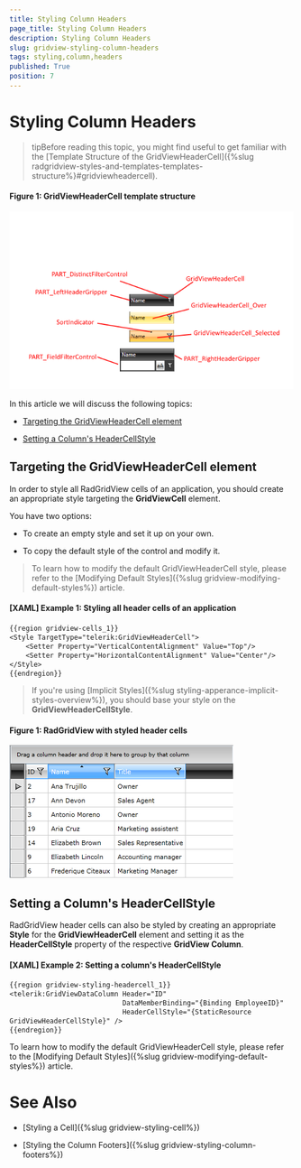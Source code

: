 ```yaml
---
title: Styling Column Headers
page_title: Styling Column Headers
description: Styling Column Headers
slug: gridview-styling-column-headers
tags: styling,column,headers
published: True
position: 7
---
```


# Styling Column Headers

>tipBefore reading this topic, you might find useful to get familiar with the [Template Structure of the GridViewHeaderCell]({%slug radgridview-styles-and-templates-templates-structure%}#gridviewheadercell).

#### __Figure 1: GridViewHeaderCell template structure__

![RadGridView template structure](images/gridviewheadercell-template.png)

In this article we will discuss the following topics:

* [Targeting the GridViewHeaderCell element](#targeting-the-gridviewheadercell-element)

* [Setting a Column's HeaderCellStyle](#setting-a-columns-headercellstyle)

## Targeting the GridViewHeaderCell element

In order to style all RadGridView cells of an application, you should create an appropriate style targeting the __GridViewCell__ element.

You have two options:

* To create an empty style and set it up on your own.

* To copy the default style of the control and modify it.

>To learn how to modify the default GridViewHeaderCell style, please refer to the [Modifying Default Styles]({%slug gridview-modifying-default-styles%}) article.

#### __[XAML] Example 1: Styling all header cells of an application__

	{{region gridview-cells_1}}
	<Style TargetType="telerik:GridViewHeaderCell">
        <Setter Property="VerticalContentAlignment" Value="Top"/>
        <Setter Property="HorizontalContentAlignment" Value="Center"/>
    </Style>
	{{endregion}}

>If you're using [Implicit Styles]({%slug styling-apperance-implicit-styles-overview%}), you should base your style on the __GridViewHeaderCellStyle__.

#### __Figure 1: RadGridView with styled header cells__

![RadGridView with styled cells](images/RadGridView_Styles_and_Templates_Styling_GridViewHeaderCell_03.png)

## Setting a Column's HeaderCellStyle

RadGridView header cells can also be styled by creating an appropriate __Style__ for the **GridViewHeaderCell**  element and setting it as the __HeaderCellStyle__ property of the respective __GridView Column__. 

#### __[XAML] Example 2: Setting a column's HeaderCellStyle__

	{{region gridview-styling-headercell_1}}
	<telerik:GridViewDataColumn Header="ID"
	                            DataMemberBinding="{Binding EmployeeID}"
	                            HeaderCellStyle="{StaticResource GridViewHeaderCellStyle}" />
	{{endregion}}

To learn how to modify the default GridViewHeaderCell style, please refer to the [Modifying Default Styles]({%slug gridview-modifying-default-styles%}) article.

# See Also

 * [Styling a Cell]({%slug gridview-styling-cell%})

 * [Styling the Column Footers]({%slug gridview-styling-column-footers%})
